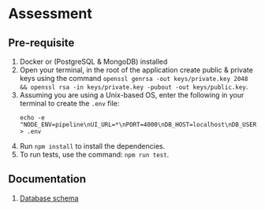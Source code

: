 # Assessment

## Pre-requisite

1. Docker or (PostgreSQL & MongoDB) installed
2. Open your terminal, in the root of the application create public & private keys using the command
   `openssl genrsa -out keys/private.key 2048 && openssl rsa -in keys/private.key -pubout -out keys/public.key`.
3. Assuming you are using a Unix-based OS, enter the following in your terminal to create the `.env` file:
   ```
   echo -e "NODE_ENV=pipeline\nUI_URL=*\nPORT=4000\nDB_HOST=localhost\nDB_USERNAME=assessment\nDB_PASSWORD=assessment\nDB_DATABASE=assessment_db\nDB_PORT=5432\nPUB_KEY_PATH=\"./keys/public.key\"\nPRIV_KEY_PATH=\"./keys/private.key\"" > .env
   ```
4. Run `npm install` to install the dependencies.
5. To run tests, use the command: `npm run test`.

## Documentation

1. [Database schema](https://dbdiagram.io/d/learnlyapp-67584005e9daa85aca423534)
